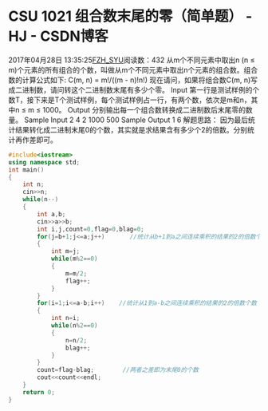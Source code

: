 # CSU   1021  组合数末尾的零（简单题） - HJ - CSDN博客
2017年04月28日 13:35:25[FZH_SYU](https://me.csdn.net/feizaoSYUACM)阅读数：432
从m个不同元素中取出n (n ≤ m)个元素的所有组合的个数，叫做从m个不同元素中取出n个元素的组合数。组合数的计算公式如下:
C(m, n) = m!/((m - n)!n!) 
现在请问，如果将组合数C(m, n)写成二进制数，请问转这个二进制数末尾有多少个零。 
Input
第一行是测试样例的个数T，接下来是T个测试样例，每个测试样例占一行，有两个数，依次是m和n，其中n ≤ m ≤ 1000。 
Output
分别输出每一个组合数转换成二进制数后末尾零的数量。 
Sample Input
2 
4 2 
1000 500
Sample Output
1 
6
解题思路： 
因为最后统计结果转化成二进制末尾0的个数，其实就是求结果含有多少个2的倍数。分别统计再作差即可。
```cpp
#include<iostream>
using namespace std;
int main()
{
    int n;
    cin>>n;
    while(n--)
    {
        int a,b;
        cin>>a>>b;
        int i,j,count=0,flag=0,blag=0;
        for(j=b+1;j<=a;j++)       //统计从b+1到a之间连续乘积的结果的2的倍数个数 
        {
            int m=j;
            while(m%2==0)
            {
                m=m/2;
                flag++;
            }
        }
        for(i=1;i<=a-b;i++)    //统计从1到a-b之间连续乘积的结果的2的倍数个数 
        {
            int n=i;
            while(n%2==0)
            {
                n=n/2;
                blag++;
            }
        }       
        count=flag-blag;        //两者之差即为末尾0的个数 
        cout<<count<<endl;
    }
    return 0;
}
```
